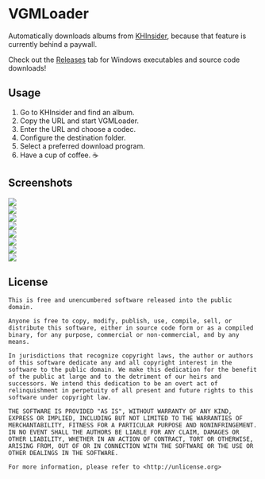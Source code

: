 # VGMLoader

Automatically downloads albums from [KHInsider](https://downloads.khinsider.com/), because that feature is currently behind a paywall.

Check out the [Releases](../../releases) tab for Windows executables and source code downloads!

## Usage

1. Go to KHInsider and find an album.
2. Copy the URL and start VGMLoader.
3. Enter the URL and choose a codec.
4. Configure the destination folder.
5. Select a preferred download program.
6. Have a cup of coffee. ☕️

## Screenshots

![](https://my.mixtape.moe/zxmyae.png)  
![](https://my.mixtape.moe/ocxxbr.png)  
![](https://my.mixtape.moe/rasdkk.png)  
![](https://my.mixtape.moe/uimsff.png)  
![](https://my.mixtape.moe/wghipg.png)  
![](https://my.mixtape.moe/tmlnig.png)  
![](https://my.mixtape.moe/ikxgja.png)  
![](https://my.mixtape.moe/erxaoj.png)

## License

```
This is free and unencumbered software released into the public domain.

Anyone is free to copy, modify, publish, use, compile, sell, or
distribute this software, either in source code form or as a compiled
binary, for any purpose, commercial or non-commercial, and by any
means.

In jurisdictions that recognize copyright laws, the author or authors
of this software dedicate any and all copyright interest in the
software to the public domain. We make this dedication for the benefit
of the public at large and to the detriment of our heirs and
successors. We intend this dedication to be an overt act of
relinquishment in perpetuity of all present and future rights to this
software under copyright law.

THE SOFTWARE IS PROVIDED "AS IS", WITHOUT WARRANTY OF ANY KIND,
EXPRESS OR IMPLIED, INCLUDING BUT NOT LIMITED TO THE WARRANTIES OF
MERCHANTABILITY, FITNESS FOR A PARTICULAR PURPOSE AND NONINFRINGEMENT.
IN NO EVENT SHALL THE AUTHORS BE LIABLE FOR ANY CLAIM, DAMAGES OR
OTHER LIABILITY, WHETHER IN AN ACTION OF CONTRACT, TORT OR OTHERWISE,
ARISING FROM, OUT OF OR IN CONNECTION WITH THE SOFTWARE OR THE USE OR
OTHER DEALINGS IN THE SOFTWARE.

For more information, please refer to <http://unlicense.org>
```
